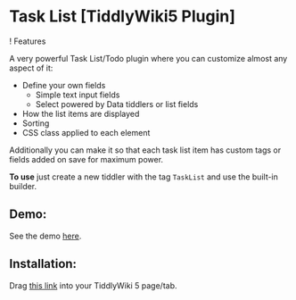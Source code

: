 # Task List [TiddlyWiki5 Plugin]

! Features

A very powerful Task List/Todo plugin where you can customize almost any aspect of it:
 * Define your own fields
    * Simple text input fields
    * Select powered by Data tiddlers or list fields
 * How the list items are displayed
 * Sorting
 * CSS class applied to each element

Additionally you can make it so that each task list item has custom tags or fields added on save for maximum power.

**To use** just create a new tiddler with the tag `TaskList` and use the built-in builder.

## Demo:

See the demo [here](https://evidentlycube.github.io/TW5-PluginShowcase/#Task%20List).

## Installation:

Drag [this link](https://evidentlycube.github.io/TW5-PluginShowcase/#%24%3A%2Fplugins%2FEvidentlyCube%2FFieldPropagator) into your TiddlyWiki 5 page/tab.